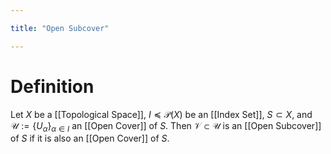 ```yaml
---

title: "Open Subcover"

---
```

# Definition
Let $X$ be a [[Topological Space]], $I \preccurlyeq \mathcal{P}(X)$ be an [[Index Set]],  $S \subset X$, and $\mathcal{U} := \{U_\alpha\}_{\alpha \in I}$ an [[Open Cover]] of $S$. Then $\mathcal{V} \subset \mathcal{U}$ is an [[Open Subcover]] of $S$ if it is also an [[Open Cover]] of $S$.